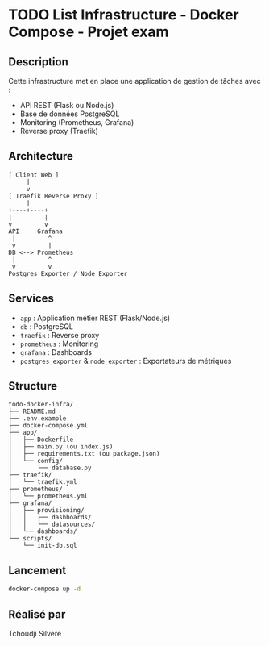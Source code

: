 # TODO List Infrastructure - Docker Compose - Projet exam

## Description
Cette infrastructure met en place une application de gestion de tâches avec :
- API REST (Flask ou Node.js)
- Base de données PostgreSQL
- Monitoring (Prometheus, Grafana)
- Reverse proxy (Traefik)

## Architecture

```
[ Client Web ]
     |
     v
[ Traefik Reverse Proxy ]
     |
+----+----+
|         |
v         v
API     Grafana
 |         ^
 v         |
DB <--> Prometheus
 |         ^
 v         v
Postgres Exporter / Node Exporter
```

## Services
- `app` : Application métier REST (Flask/Node.js)
- `db` : PostgreSQL
- `traefik` : Reverse proxy
- `prometheus` : Monitoring
- `grafana` : Dashboards
- `postgres_exporter` & `node_exporter` : Exportateurs de métriques

## Structure
```
todo-docker-infra/
├── README.md
├── .env.example
├── docker-compose.yml
├── app/
│   ├── Dockerfile
│   ├── main.py (ou index.js)
│   ├── requirements.txt (ou package.json)
│   └── config/
│       └── database.py
├── traefik/
│   └── traefik.yml
├── prometheus/
│   └── prometheus.yml
├── grafana/
│   ├── provisioning/
│   │   ├── dashboards/
│   │   └── datasources/
│   └── dashboards/
└── scripts/
    └── init-db.sql
```

## Lancement
```bash
docker-compose up -d
```

## Réalisé par
Tchoudji Silvere